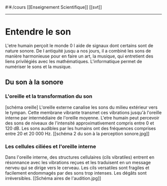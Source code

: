 #☀️/cours  [[Enseignement Scientifique]] [[svt]]
___
# Entendre le son
L'etre humain perçoit le monde 0 l aide de signaux dont certains sont de nature sonore. De l antiquité jusqu a nos jours, il a combiné les sons de manière harmonieuse pour en faire un art, la musique, qui entretient des liens privilégiés avec les mathématiques. L'informatique permet de numériser le sons et la musique.
## Du son à la  sonore
### L'oreille et la transformation du son
[schéma oreille]
L'oreille externe canalise les sons du milieu extérieur vers le tympan. Cette membrane vibrante transmet ces vibrations jusqu'à l'oreille interne par intermédiaire de l'oreille moyenne. L'etre humain peut percevoir des sons de niveaux de l'intensité approximativement compris entre 0 et 120 dB. Les sons audibles par les humains ont des fréquences comprises entre 20 et 20 000 Hz.
[[schéma 2 du son à la perception sonore.jpg]]
### Les cellules ciliées et l'oreille interne
Dans l'oreille interne, des structures cellulaires (cils vibratiles) entrent en résonnance avec les vibrations reçues et les traduisent en un message nerveu qui se dirige vers le cerveau. Les cils versatiles sont fragiles et facilement endommagés par des sons trop intenses. Les dégâts sont irréversibles.
[[Schéma aires de l'audition.jpg]]